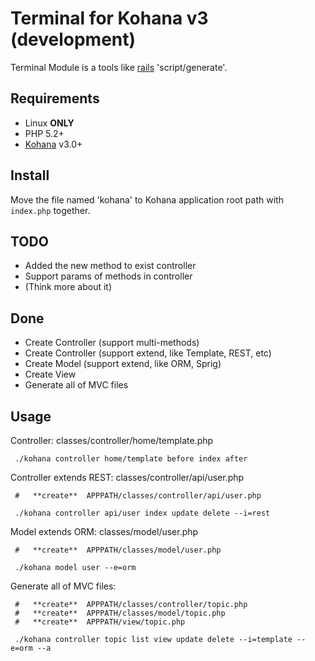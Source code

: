 # Terminal for Kohana v3 (development)

Terminal Module is a tools like [rails](http://rubyonrails.org/) 'script/generate'.

## Requirements

* Linux **ONLY**
* PHP 5.2+
* [Kohana](http://github.com/kohana/kohana) v3.0+


## Install

Move the file named 'kohana' to Kohana application root path with `index.php` together.

## TODO

* Added the new method to exist controller
* Support params of methods in controller
* (Think more about it)

## Done

* Create Controller (support multi-methods)
* Create Controller (support extend, like Template, REST, etc)
* Create Model (support extend, like ORM, Sprig)
* Create View
* Generate all of MVC files

## Usage

Controller: classes/controller/home/template.php

     ./kohana controller home/template before index after

Controller extends REST: classes/controller/api/user.php

     #   **create**  APPPATH/classes/controller/api/user.php

     ./kohana controller api/user index update delete --i=rest

Model extends ORM: classes/model/user.php

     #   **create**  APPPATH/classes/model/user.php

     ./kohana model user --e=orm

Generate all of MVC files:

     #   **create**  APPPATH/classes/controller/topic.php
     #   **create**  APPPATH/classes/model/topic.php
     #   **create**  APPPATH/view/topic.php

     ./kohana controller topic list view update delete --i=template --e=orm --a
